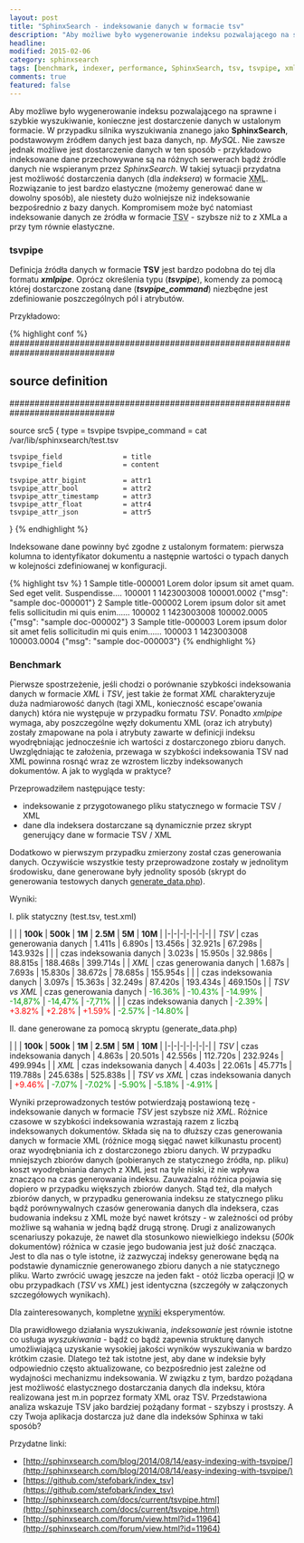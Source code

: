 ```yaml
---
layout: post
title: "SphinxSearch - indeksowanie danych w formacie tsv"
description: "Aby możliwe było wygenerowanie indeksu pozwalającego na sprawne i szybkie wyszukiwanie, konieczne jest dostarczenie danych w ustalonym formacie. W przypadku silnika wyszukiwania znanego jako SphinxSearch, podstawowym źródłem danych jest baza danych, np. MySQL. Nie zawsze jednak możliwe jest dostarczenie danych w ten sposób..."
headline: 
modified: 2015-02-06
category: sphinxsearch
tags: [benchmark, indexer, performance, SphinxSearch, tsv, tsvpipe, xmlpipe]
comments: true
featured: false
---
```


Aby możliwe było wygenerowanie indeksu pozwalającego na sprawne i szybkie wyszukiwanie, konieczne jest dostarczenie danych w ustalonym formacie. W przypadku silnika wyszukiwania znanego jako **SphinxSearch**, podstawowym źródłem danych jest baza danych, np. *MySQL*. Nie zawsze jednak możliwe jest dostarczenie danych w ten sposób - przykładowo indeksowane dane przechowywane są na różnych serwerach bądź źródle danych nie wspieranym przez *SphinxSearch*. W takiej sytuacji przydatna jest możliwość dostarczenia danych (dla *indeksera*) w formacie <abbr title="Extensible Markup Language">XML</abbr>. Rozwiązanie to jest bardzo elastyczne (możemy generować dane w dowolny sposób), ale niestety dużo wolniejsze niż indeksowanie bezpośrednio z bazy danych. Kompromisem może być natomiast indeksowanie danych ze źródła w formacie <abbr title="Tab-separated values">TSV</abbr> - szybsze niż to z XMLa a przy tym równie elastyczne.

### tsvpipe

Definicja źródła danych w formacie **TSV** jest bardzo podobna do tej dla formatu ***xmlpipe***. Oprócz określenia typu (***tsvpipe***), komendy za pomocą której dostarczone zostaną dane (***tsvpipe_command***) niezbędne jest zdefiniowanie poszczególnych pól i atrybutów.

Przykładowo:

{% highlight conf %}
#############################################################################
## source definition
#############################################################################
 
source src5
{
    type                        = tsvpipe
    tsvpipe_command             = cat /var/lib/sphinxsearch/test.tsv
    
    tsvpipe_field               = title
    tsvpipe_field               = content
 
    tsvpipe_attr_bigint         = attr1
    tsvpipe_attr_bool           = attr2
    tsvpipe_attr_timestamp      = attr3
    tsvpipe_attr_float          = attr4
    tsvpipe_attr_json           = attr5
}
{% endhighlight %}  

Indeksowane dane powinny być zgodne z ustalonym formatem: pierwsza kolumna to identyfikator dokumentu a następnie wartości o typach danych w kolejności zdefiniowanej w konfiguracji.

{% highlight tsv %}
1   Sample title-000001 Lorem dolor ipsum sit amet quam. Sed eget velit. Suspendisse....    100001  1   1423003008  100001.0002 {"msg": "sample doc-000001"}
2   Sample title-000002 Lorem ipsum dolor sit amet felis sollicitudin mi quis enim......    100002  1   1423003008  100002.0005 {"msg": "sample doc-000002"}
3   Sample title-000003 Lorem ipsum dolor sit amet felis sollicitudin mi quis enim......    100003  1   1423003008  100003.0004 {"msg": "sample doc-000003"} 
{% endhighlight %}

### Benchmark

Pierwsze spostrzeżenie, jeśli chodzi o porównanie szybkości indeksowania danych w formacie *XML* i *TSV*, jest takie że format *XML* charakteryzuje duża nadmiarowość danych (tagi XML, konieczność escape'owania danych) która nie występuje w przypadku formatu *TSV*. Ponadto *xmlpipe* wymaga, aby poszczególne węzły dokumentu XML (oraz ich atrybuty) zostały zmapowane na pola i atrybuty zawarte w definicji indeksu wyodrębniając jednocześnie ich wartości z dostarczonego zbioru danych. Uwzględniając te założenia, przewaga w szybkości indeksowania TSV nad XML powinna rosnąć wraz ze wzrostem liczby indeksowanych dokumentów. A jak to wygląda w praktyce?

Przeprowadziłem następujące testy:

* indeksowanie z przygotowanego pliku statycznego w formacie TSV / XML
* dane dla indeksera dostarczane są dynamicznie przez skrypt generujący dane w formacie TSV / XML

Dodatkowo w pierwszym przypadku zmierzony został czas generowania danych. Oczywiście wszystkie testy przeprowadzone zostały w jednolitym środowisku, dane generowane były jednolity sposób (skrypt do generowania testowych danych [generate_data.php](https://github.com/tswiackiewicz/SphinxSearchTsvpipeBenchmark/blob/master/generate_data.php)).

Wyniki:

I. plik statyczny (test.tsv, test.xml)

| | | **100k** | **500k** | **1M** | **2.5M** | **5M** | **10M** |
|-|-|-|-|-|-|-|
| *TSV* | czas generowania danych | 1.411s | 6.890s | 13.456s | 32.921s | 67.298s | 143.932s |
| | czas indeksowania danych | 3.023s | 15.950s | 32.986s | 88.815s | 188.468s | 399.714s |
| *XML* | czas generowania danych | 1.687s | 7.693s | 15.830s | 38.672s | 78.685s | 155.954s |
| | czas indeksowania danych | 3.097s | 15.363s | 32.249s | 87.420s | 193.434s | 469.150s |
| *TSV vs XML* | czas generowania danych | <span style="color: #009900;">-16.36%</span> | <span style="color: #009900;">-10.43%</span> | <span style="color: #009900;">-14.99%</span> | <span style="color: #009900;">-14,87%</span> | <span style="color: #009900;">-14,47%</span> | <span style="color: #009900;">-7,71%</span> |
| | czas indeksowania danych | <span style="color: #009900;">-2.39%</span> | <span style="color: #FF0000;">+3.82%</span> | <span style="color: #FF0000;">+2.28%</span> | <span style="color: #FF0000;">+1.59%</span> | <span style="color: #009900;">-2.57%</span> | <span style="color: #009900;">-14.80%</span> |

II. dane generowane za pomocą skryptu (generate_data.php)

| | | **100k** | **500k** | **1M** | **2.5M** | **5M** | **10M** |
|-|-|-|-|-|-|-|
| *TSV* | czas indeksowania danych | 4.863s | 20.501s | 42.556s | 112.720s | 232.924s | 499.994s |
| *XML* | czas indeksowania danych | 4.403s | 22.061s | 45.771s | 119.788s | 245.638s | 525.838s |
| *TSV vs XML* | czas indeksowania danych | <span style="color: #FF0000;">+9.46%</span> | <span style="color: #009900;">-7.07%</span> | <span style="color: #009900;">-7.02%</span> | <span style="color: #009900;">-5.90%</span> | <span style="color: #009900;">-5.18%</span> | <span style="color: #009900;">-4.91%</span> |

Wyniki przeprowadzonych testów potwierdzają postawioną tezę - indeksowanie danych w formacie *TSV* jest szybsze niż *XML*. Różnice czasowe w szybkości indeksowania wzrastają razem z liczbą indeksowanych dokumentów. Składa się na to dłuższy czas generowania danych w formacie XML (różnice mogą sięgać nawet kilkunastu procent) oraz wyodrębniania ich z dostarczonego zbioru danych. W przypadku mniejszych zbiorów danych (pobieranych ze statycznego źródła, np. pliku) koszt wyodrębniania danych z XML jest na tyle niski, iż nie wpływa znacząco na czas generowania indeksu. Zauważalna różnica pojawia się dopiero w przypadku większych zbiorów danych. Stąd też, dla małych zbiorów danych, w przypadku generowania indeksu ze statycznego pliku bądź porównywalnych czasów generowania danych dla indeksera, czas budowania indeksu z XML może być nawet krótszy - w zależności od próby możliwe są wahania w jedną bądź drugą stronę. Drugi z analizowanych scenariuszy pokazuje, że nawet dla stosunkowo niewielkiego indeksu (*500k* dokumentów) różnica w czasie jego budowania jest już dość znacząca. Jest to dla nas o tyle istotne, iż zazwyczaj indeksy generowane będą na podstawie dynamicznie generowanego zbioru danych a nie statycznego pliku. Warto zwrócić uwagę jeszcze na jeden fakt - otóż liczba operacji <abbr title="Input Output">IO</abbr> w obu przypadkach (*TSV* vs *XML*) jest identyczna (szczegóły w załączonych szczegółowych wynikach).

Dla zainteresowanych, kompletne [wyniki](https://github.com/tswiackiewicz/SphinxSearchTsvpipeBenchmark/blob/master/tsv_xml_benchmark_results.txt) eksperymentów.

Dla prawidłowego działania wyszukiwania, *indeksowanie* jest równie istotne co usługa *wyszukiwania* - bądź co bądź zapewnia strukturę danych umożliwiającą uzyskanie wysokiej jakości wyników wyszukiwania w bardzo krótkim czasie. Dlatego też tak istotne jest, aby dane w indeksie były odpowiednio często aktualizowane, co bezpośrednio jest zależne od wydajności mechanizmu indeksowania. W związku z tym, bardzo pożądana jest możliwość elastycznego dostarczania danych dla indeksu, która realizowana jest m.in poprzez formaty XML oraz TSV. Przedstawiona analiza wskazuje TSV jako bardziej pożądany format - szybszy i prostszy. A czy Twoja aplikacja dostarcza już dane dla indeksów Sphinxa w taki sposób? 

Przydatne linki:

* [http://sphinxsearch.com/blog/2014/08/14/easy-indexing-with-tsvpipe/](http://sphinxsearch.com/blog/2014/08/14/easy-indexing-with-tsvpipe/)
* [https://github.com/stefobark/index_tsv](https://github.com/stefobark/index_tsv)
* [http://sphinxsearch.com/docs/current/tsvpipe.html](http://sphinxsearch.com/docs/current/tsvpipe.html)
* [http://sphinxsearch.com/forum/view.html?id=11964](http://sphinxsearch.com/forum/view.html?id=11964)

